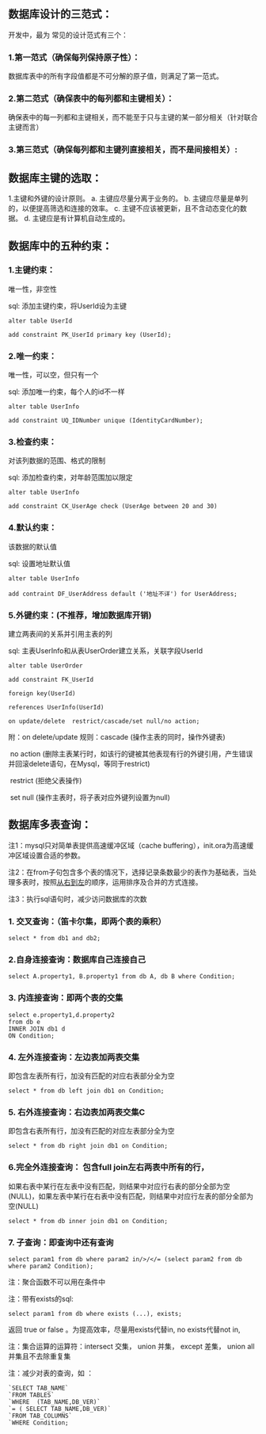## 数据库设计的三范式：

开发中，最为 常见的设计范式有三个：

### 1.第一范式（确保每列保持原子性）：

数据库表中的所有字段值都是不可分解的原子值，则满足了第一范式。

### 2.第二范式（确保表中的每列都和主键相关）：

确保表中的每一列都和主键相关，而不能至于只与主键的某一部分相关（针对联合主键而言）

### 3.第三范式（确保每列都和主键列直接相关，而不是间接相关）:



## 数据库主键的选取：

1.主键和外键的设计原则。
a. 主键应尽量分离于业务的。
b. 主键应尽量是单列的，以便提高筛选和连接的效率。
c. 主键不应该被更新，且不含动态变化的数据。
d. 主键应是有计算机自动生成的。 



## 数据库中的五种约束：

### 1.主键约束：

唯一性，非空性

sql: 添加主键约束，将UserId设为主键

```mysql
alter table UserId

add constraint PK_UserId primary key (UserId);
```

### 2.唯一约束：

唯一性，可以空，但只有一个

sql: 添加唯一约束，每个人的id不一样

```mysql
alter table UserInfo

add constraint UQ_IDNumber unique (IdentityCardNumber);
```

### 3.检查约束：

对该列数据的范围、格式的限制

sql: 添加检查约束，对年龄范围加以限定

```mysql
alter table UserInfo

add constraint CK_UserAge check (UserAge between 20 and 30)   
```

### 4.默认约束：

该数据的默认值

sql: 设置地址默认值

```mysql
alter table UserInfo

add contraint DF_UserAddress default ('地址不详') for UserAddress;
```

### 5.外键约束：(不推荐，增加数据库开销)

建立两表间的关系并引用主表的列

sql: 主表UserInfo和从表UserOrder建立关系，关联字段UserId

```mysql
alter table UserOrder

add constraint FK_UserId 

foreign key(UserId) 

references UserInfo(UserId) 

on update/delete  restrict/cascade/set null/no action;
```

附：on delete/update 规则：cascade (操作主表的同时，操作外键表)

​                             no action (删除主表某行时，如该行的键被其他表现有行的外键引用，产生错误并回滚delete语句，在Mysql，等同于restrict)

​                             restrict (拒绝父表操作)

​                            set null (操作主表时，将子表对应外键列设置为null) 



## 数据库多表查询：

注1：mysql只对简单表提供高速缓冲区域（cache buffering），init.ora为高速缓冲区域设置合适的参数。

注2：在from子句包含多个表的情况下，选择记录条数最少的表作为基础表，当处理多表时，按照<u>从右到左</u>的顺序，运用排序及合并的方式连接。

注3：执行sql语句时，减少访问数据库的次数

### 1. 交叉查询：（笛卡尔集，即两个表的乘积）

```mysql
select * from db1 and db2;
```

### 2.自身连接查询：数据库自己连接自己

```mysql
select A.property1, B.property1 from db A, db B where Condition;
```

### 3. 内连接查询：即两个表的交集

```mysql
select e.property1,d.property2
from db e
INNER JOIN db1 d
ON Condition;
```

### 4. 左外连接查询：左边表加两表交集

即包含左表所有行，加没有匹配的对应右表部分全为空

```mysql
select * from db left join db1 on Condition; 
```

### 5. 右外连接查询：右边表加两表交集C

即包含右表所有行，加没有匹配的对应左表部分全为空

```mysql
select * from db right join db1 on Condition;
```

### 6.完全外连接查询： 包含full join左右两表中所有的行，

如果右表中某行在左表中没有匹配，则结果中对应行右表的部分全部为空(NULL)，如果左表中某行在右表中没有匹配，则结果中对应行左表的部分全部为空(NULL) 

```mysql
select * from db inner join db1 on Condition;
```

### 7. 子查询：即查询中还有查询 

```mysql
select param1 from db where param2 in/>/</= (select param2 from db where param2 Condition);
```

注：聚合函数不可以用在条件中

注：带有exists的sql: 

```mysql
select param1 from db where exists (...), exists;
```

 返回 true or false 。为提高效率，尽量用exists代替in, no exists代替not in,

注：集合运算的运算符：intersect 交集， union 并集， except 差集， union all 并集且不去除重复集

注：减少对表的查询，如 ：

```mysql
`SELECT TAB_NAME` 
`FROM TABLES` 
`WHERE  (TAB_NAME,DB_VER)` 
`= ( SELECT TAB_NAME,DB_VER)` 
`FROM TAB_COLUMNS` 
`WHERE Condition;
```



​                            













